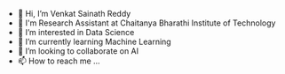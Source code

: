 - 👋 Hi, I’m Venkat Sainath Reddy
- 💼 I'm Research Assistant at Chaitanya Bharathi Institute of Technology
- 👀 I’m interested in Data Science
- 🌱 I’m currently learning Machine Learning
- 💞️ I’m looking to collaborate on AI
- 📫 How to reach me ...

<!---
ChemSai/ChemSai is a ✨ special ✨ repository because its `README.md` (this file) appears on your GitHub profile.
You can click the Preview link to take a look at your changes.
--->
